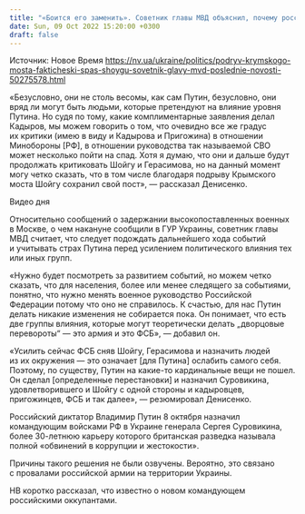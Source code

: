 ```yaml
---
title: "«Боится его заменить». Советник главы МВД объяснил, почему российский диктатор не снимет с должности Шойгу"
date: Sun, 09 Oct 2022 15:20:00 +0300
draft: false
---
```

Источник: Новое Время https://nv.ua/ukraine/politics/podryv-krymskogo-mosta-fakticheski-spas-shoygu-sovetnik-glavy-mvd-poslednie-novosti-50275578.html


«Безусловно, они не столь весомы, как сам Путин, безусловно, они вряд ли могут быть людьми, которые претендуют на влияние уровня Путина. Но судя по тому, какие комплиментарные заявления делал Кадыров, мы можем говорить о том, что очевидно все же градус их критики (имею в виду и Кадырова и Пригожина) в отношении Минобороны [РФ], в отношении руководства так называемой СВО может несколько пойти на спад. Хотя я думаю, что они и дальше будут продолжать критиковать Шойгу и Герасимова, но на данный момент могу четко сказать, что в том числе благодаря подрыву Крымского моста Шойгу сохранил свой пост», — рассказал Денисенко.

 Видео дня   

Относительно сообщений о задержании высокопоставленных военных в Москве, о чем накануне сообщили в ГУР Украины, советник главы МВД считает, что следует подождать дальнейшего хода событий и учитывать страх Путина перед усилением политического влияния тех или иных групп.

«Нужно будет посмотреть за развитием событий, но можем четко сказать, что для населения, более или менее следящего за событиями, понятно, что нужно менять военное руководство Российской Федерации потому что оно не справилось. К счастью, для нас Путин делать никакие изменения не собирается пока. Он понимает, что есть две группы влияния, которые могут теоретически делать „дворцовые перевороты“ — это армия и это ФСБ», — добавил он.

«Усилить сейчас ФСБ сняв Шойгу, Герасимова и назначить людей из их окружения — это означает [для Путина] ослабить самого себя. Поэтому, по существу, Путин на какие-то кардинальные вещи не пошел. Он сделал [определенные перестановки] и назначил Суровикина, удовлетворившего и Шойгу с одной стороны и кадыровцев, пригожинцев, ФСБ и так далее», — резюмировал Денисенко.

Российский диктатор Владимир Путин 8 октября назначил командующим войсками РФ в Украине генерала Сергея Суровикина, более 30-летнюю карьеру которого британская разведка называла полной «обвинений в коррупции и жестокости».

Причины такого решения не были озвучены. Вероятно, это связано с провалами российской армии на территории Украины.

НВ коротко рассказал, что известно о новом командующем российскими оккупантами.
